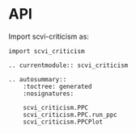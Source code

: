 # API

Import scvi-criticism as:

```
import scvi_criticism
```

```{eval-rst}
.. currentmodule:: scvi_criticism
```

```{eval-rst}
.. autosummary::
    :toctree: generated
    :nosignatures:

    scvi_criticism.PPC
    scvi_criticism.PPC.run_ppc
    scvi_criticism.PPCPlot
```
